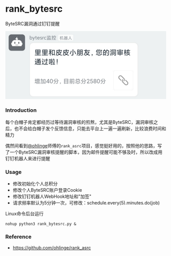 # rank_bytesrc
ByteSRC漏洞通过钉钉提醒

![](./example.jpg)

### Introduction
每个白帽子肯定都经历过等待漏洞审核的煎熬，尤其是ByteSRC，漏洞审核之后，也不会给白帽子发个反馈信息，只能去平台上一遍一遍刷新，比较浪费时间和精力

偶然间看到[@ohlinge](https://github.com/ohlinge "@ohlinge")师傅的`rank_asrc`项目，感觉挺好用的，按照他的思路，写了一个ByteSRC漏洞审核提醒的脚本，因为邮件提醒可能不够及时，所以改成用钉钉机器人来进行提醒

### Usage
 - 修改初始化个人总积分
 - 修改个人ByteSRC账户登录Cookie
 - 修改钉钉机器人WebHook地址和"加签"
 - 请求频率默认为5分钟一次，可修改：schedule.every(5).minutes.do(job)

Linux命令后台运行
```
nohup python3 rank_bytesrc.py &
```

### Reference
 - https://github.com/ohlinge/rank_asrc
